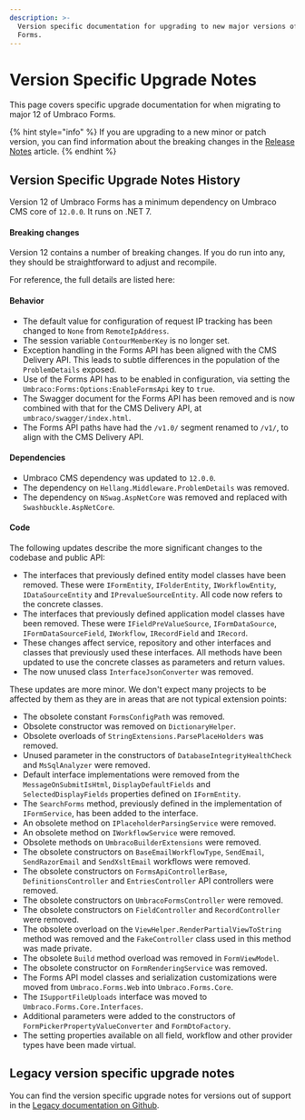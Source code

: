 ```yaml
---
description: >-
  Version specific documentation for upgrading to new major versions of Umbraco
  Forms.
---
```


# Version Specific Upgrade Notes

This page covers specific upgrade documentation for when migrating to major 12 of Umbraco Forms.&#x20;

{% hint style="info" %}
If you are upgrading to a new minor or patch version, you can find information about the breaking changes in the [Release Notes](../release-notes.md) article.
{% endhint %}

## Version Specific Upgrade Notes History

Version 12 of Umbraco Forms has a minimum dependency on Umbraco CMS core of `12.0.0`. It runs on .NET 7.

#### **Breaking changes**

Version 12 contains a number of breaking changes. If you do run into any, they should be straightforward to adjust and recompile.

For reference, the full details are listed here:

#### **Behavior**

* The default value for configuration of request IP tracking has been changed to `None` from `RemoteIpAddress`.
* The session variable `ContourMemberKey` is no longer set.
* Exception handling in the Forms API has been aligned with the CMS Delivery API. This leads to subtle differences in the population of the `ProblemDetails` exposed.
* Use of the Forms API has to be enabled in configuration, via setting the `Umbraco:Forms:Options:EnableFormsApi` key to `true`.
* The Swagger document for the Forms API has been removed and is now combined with that for the CMS Delivery API, at `umbraco/swagger/index.html`.
* The Forms API paths have had the `/v1.0/` segment renamed to `/v1/`, to align with the CMS Delivery API.

#### **Dependencies**

* Umbraco CMS dependency was updated to `12.0.0`.
* The dependency on `Hellang.Middleware.ProblemDetails` was removed.
* The dependency on `NSwag.AspNetCore` was removed and replaced with `Swashbuckle.AspNetCore`.

#### **Code**

The following updates describe the more significant changes to the codebase and public API:

* The interfaces that previously defined entity model classes have been removed. These were `IFormEntity`, `IFolderEntity`, `IWorkflowEntity`, `IDataSourceEntity` and `IPrevalueSourceEntity`. All code now refers to the concrete classes.
* The interfaces that previously defined application model classes have been removed. These were `IFieldPreValueSource`, `IFormDataSource`, `IFormDataSourceField`, `IWorkflow`, `IRecordField` and `IRecord`.
* These changes affect service, repository and other interfaces and classes that previously used these interfaces. All methods have been updated to use the concrete classes as parameters and return values.
* The now unused class `InterfaceJsonConverter` was removed.

These updates are more minor. We don't expect many projects to be affected by them as they are in areas that are not typical extension points:

* The obsolete constant `FormsConfigPath` was removed.
* Obsolete constructor was removed on `DictionaryHelper`.
* Obsolete overloads of `StringExtensions.ParsePlaceHolders` was removed.
* Unused parameter in the constructors of `DatabaseIntegrityHealthCheck` and `MsSqlAnalyzer` were removed.
* Default interface implementations were removed from the `MessageOnSubmitIsHtml`, `DisplayDefaultFields` and `SelectedDisplayFields` properties defined on `IFormEntity`.
* The `SearchForms` method, previously defined in the implementation of `IFormService`, has been added to the interface.
* An obsolete method on `IPlaceholderParsingService` were removed.
* An obsolete method on `IWorkflowService` were removed.
* Obsolete methods on `UmbracoBuilderExtensions` were removed.
* The obsolete constructors on `BaseEmailWorkflowType`, `SendEmail`, `SendRazorEmail` and `SendXsltEmail` workflows were removed.
* The obsolete constructors on `FormsApiControllerBase`, `DefinitionsController` and `EntriesController` API controllers were removed.
* The obsolete constructors on `UmbracoFormsController` were removed.
* The obsolete constructors on `FieldController` and `RecordController` were removed.
* The obsolete overload on the `ViewHelper.RenderPartialViewToString` method was removed and the `FakeController` class used in this method was made private.
* The obsolete `Build` method overload was removed in `FormViewModel`.
* The obsolete constructor on `FormRenderingService` was removed.
* The Forms API model classes and serialization customizations were moved from `Umbraco.Forms.Web` into `Umbraco.Forms.Core`.
* The `ISupportFileUploads` interface was moved to `Umbraco.Forms.Core.Interfaces`.
* Additional parameters were added to the constructors of `FormPickerPropertyValueConverter` and `FormDtoFactory`.
* The setting properties available on all field, workflow and other provider types have been made virtual.

## Legacy version specific upgrade notes

You can find the version specific upgrade notes for versions out of support in the [Legacy documentation on Github](https://github.com/umbraco/UmbracoDocs/blob/umbraco-eol-versions/11/umbraco-forms/installation/version-specific.md).&#x20;
